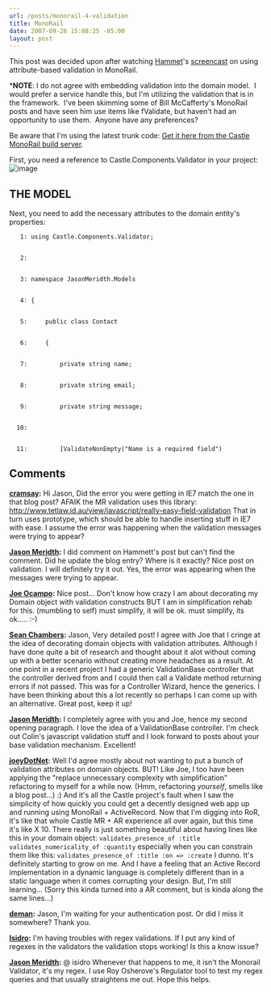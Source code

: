```yaml
---
url: /posts/monorail-4-validation
title: MonoRail
date: 2007-09-26 15:08:25 -05:00
layout: post
---
```


This post was decided upon after watching [Hammet](http://hammett.castleproject.org/)'s [screencast](http://hammett.castleproject.org/wp-content/uploads/2007/01/mr%20formvalidation.html) on using attribute-based validation in MonoRail.

***NOTE**: I do not agree with embedding validation into the domain model.  I would prefer a service handle this, but I'm utilizing the validation that is in the framework.  I've been skimming some of Bill McCafferty's MonoRail posts and have seen him use items like fValidate, but haven't had an opportunity to use them.  Anyone have any preferences?

Be aware that I'm using the latest trunk code: [Get it here from the Castle MonoRail build server](http://builds.castleproject.org/cruise/index.castle).

First, you need a reference to Castle.Components.Validator in your project:
![image](jasonmeridth/files/2011/03MonoRail4Validation_11854/image_thumb.png)

## THE MODEL

Next, you need to add the necessary attributes to the domain entity's properties:

       1: using Castle.Components.Validator;


       2:


       3: namespace JasonMeridth.Models


       4: {


       5:     public class Contact


       6:     {


       7:         private string name;


       8:         private string email;


       9:         private string message;


      10:


      11:         [ValidateNonEmpty("Name is a required field")

## Comments

**[cramsay](#127 "2007-09-26 17:08:12"):** Hi Jason, Did the error you were getting in IE7 match the one in that blog post? AFAIK the MR validation uses this library: <http://www.tetlaw.id.au/view/javascript/really-easy-field-validation> That in turn uses prototype, which should be able to handle inserting stuff in IE7 with ease. I assume the error was happening when the validation messages were trying to appear?

**[Jason Meridth](#128 "2007-09-26 19:38:08"):** I did comment on Hammett's post but can't find the comment. Did he update the blog entry? Where is it exactly? Nice post on validation. I will definitely try it out. Yes, the error was appearing when the messages were trying to appear.

**[Joe Ocampo](#129 "2007-09-26 20:21:19"):** Nice post... Don't know how crazy I am about decorating my Domain object with validation constructs BUT I am in simplification rehab for this. (mumbling to self) must simplify, it will be ok. must simplify, its ok..... :-)

**[Sean Chambers](#130 "2007-09-26 22:07:00"):** Jason, Very detailed post! I agree with Joe that I cringe at the idea of decorating domain objects with validation attributes. Although I have done quite a bit of research and thought about it alot without coming up with a better scenario without creating more headaches as a result. At one point in a recent project I had a generic ValidationBase controller that the controller derived from and I could then call a Validate method returning errors if not passed. This was for a Controller Wizard, hence the generics. I have been thinking about this a lot recently so perhaps I can come up with an alternative. Great post, keep it up!

**[Jason Meridth](#131 "2007-09-27 00:03:59"):** I completely agree with you and Joe, hence my second opening paragraph. I love the idea of a ValidationBase controller. I'm check out Colin's javascript validation stuff and I look forward to posts about your base validation mechanism. Excellent!

**[joeyDotNet](#132 "2007-09-27 00:51:41"):** Well I'd agree mostly about not wanting to put a bunch of validation attributes on domain objects. BUT! Like Joe, I too have been applying the "replace unnecessary complexity wth simplification" refactoring to myself for a while now. (Hmm, refactoring *yourself*, smells like a blog post...) :) And it's all the Castle project's fault when I saw the simplicity of how quickly you could get a decently designed web app up and running using MonoRail + ActiveRecord. Now that I'm digging into RoR, it's like that whole Castle MR + AR experience all over again, but this time it's like X 10. There really is just something beautiful about having lines like this in your domain object: ` validates_presence_of :title validates_numericality_of :quantity ` especially when you can constrain them like this: ` validates_presence_of :title :on => :create ` I dunno. It's definitely starting to grow on me. And I have a feeling that an Active Record implementation in a dynamic language is completely different than in a static language when it comes corrupting your design. But, I'm still learning... (Sorry this kinda turned into a AR comment, but is kinda along the same lines...)

**[deman](#133 "2008-03-05 12:04:29"):** Jason, I'm waiting for your authentication post. Or did I miss it somewhere? Thank you.

**[Isidro](#134 "2008-10-23 15:09:54"):** I'm having troubles with regex validations. If I put any kind of regexes in the validators the validation stops working! Is this a know issue?

**[Jason Meridth](#135 "2008-10-28 12:11:28"):** @ isidro Whenever that happens to me, it isn't the Monorail Validator, it's my regex. I use Roy Osherove's Regulator tool to test my regex queries and that usually straightens me out. Hope this helps.
